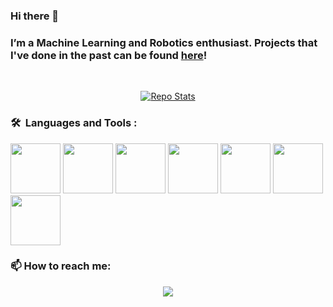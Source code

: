 ### Hi there 👋

### I’m a Machine Learning and Robotics enthusiast. Projects that I've done in the past can be found [here](https://quangnhat185.github.io/)!

<br>
<p align="center">
  <a href="https://github.com/quangnhat185/quangnhat185"><img src="https://github-readme-stats.vercel.app/api?username=quangnhat185&theme=blue-green&show_icons=true" alt="Repo Stats"></a>
</p>

<!-- Most used languages
<p align="center">
  <a href="https://github.com/quangnhat185/quangnhat185"><img src="https://github-readme-stats.vercel.app/api/top-langs/?username=quangnhat185&layout=compact&theme=radical&include_all_commits=true" alt="Top Langs on Github"></a>
</p>
-->

### 🛠 &nbsp;Languages and Tools :

<p>
<img src="https://cdn.jsdelivr.net/gh/devicons/devicon/icons/python/python-original.svg" width="80" height="80" />
<img src="https://cdn.jsdelivr.net/gh/devicons/devicon/icons/cplusplus/cplusplus-original.svg" width="80" height="80"/>
<img src="https://cdn.jsdelivr.net/gh/devicons/devicon/icons/tensorflow/tensorflow-original.svg" width="80" height="80"/>
<img src="https://cdn.jsdelivr.net/gh/devicons/devicon/icons/pytorch/pytorch-original.svg" width="80" height="80"/>
<img src="https://cdn.jsdelivr.net/gh/devicons/devicon/icons/linux/linux-original.svg" width="80" height="80" />
<img src="https://cdn.jsdelivr.net/gh/devicons/devicon/icons/docker/docker-original-wordmark.svg" width="80" height="80"/>
<img src="https://cdn.jsdelivr.net/gh/devicons/devicon/icons/arduino/arduino-original-wordmark.svg" width="80" height="80"/>           
</p>

### 📫 How to reach me: 
<p align="center">
  <a href="https://www.linkedin.com/in/quangnguyen185"><img src="https://img.shields.io/badge/linkedin-0077B5.svg?style=for-the-badge&logo=linkedin&logoColor=white"
</p>


<!--
**quangnhat185/quangnhat185** is a ✨ _special_ ✨ repository because its `README.md` (this file) appears on your GitHub profile.

Here are some ideas to get you started:

- 🔭 I’m currently working on ...
- 🌱 I’m currently learning ...
- 👯 I’m looking to collaborate on ...
- 🤔 I’m looking for help with ...
- 💬 Ask me about ...
- 📫 How to reach me: ...
- 😄 Pronouns: ...
- ⚡ Fun fact: ...
-->
